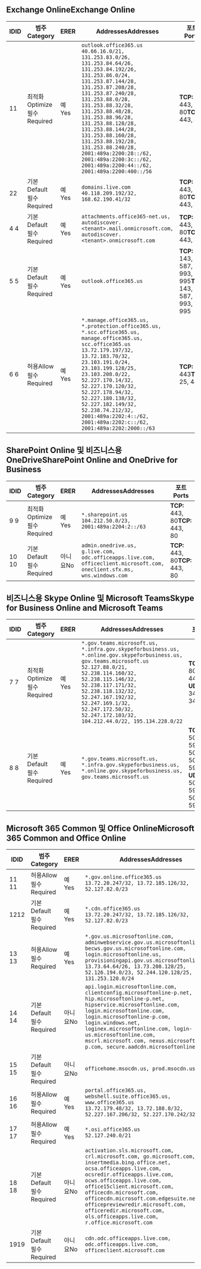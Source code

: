 <!--THIS FILE IS AUTOMATICALLY GENERATED. MANUAL CHANGES WILL BE OVERWRITTEN.-->
<!--Please contact the Office 365 Endpoints team with any questions.-->
<!--USGovGCCHigh endpoints version 2019012800-->
<!--File generated 2019-01-28 11:00:20.4062-->

## <a name="exchange-online"></a><span data-ttu-id="cd2e4-101">Exchange Online</span><span class="sxs-lookup"><span data-stu-id="cd2e4-101">Exchange Online</span></span>

<span data-ttu-id="cd2e4-102">ID</span><span class="sxs-lookup"><span data-stu-id="cd2e4-102">ID</span></span> | <span data-ttu-id="cd2e4-103">범주</span><span class="sxs-lookup"><span data-stu-id="cd2e4-103">Category</span></span> | <span data-ttu-id="cd2e4-104">ER</span><span class="sxs-lookup"><span data-stu-id="cd2e4-104">ER</span></span> | <span data-ttu-id="cd2e4-105">Addresses</span><span class="sxs-lookup"><span data-stu-id="cd2e4-105">Addresses</span></span> | <span data-ttu-id="cd2e4-106">포트</span><span class="sxs-lookup"><span data-stu-id="cd2e4-106">Ports</span></span>
-- | -------------------- | --- | ------------------------------------------------------------------------------------------------------------------------------------------------------------------------------------------------------------------------------------------------------------------------------------------------------------------------------------------------------------------------------------------------------------------------------------------------ | -------------------------------
<span data-ttu-id="cd2e4-107">1</span><span class="sxs-lookup"><span data-stu-id="cd2e4-107">1</span></span> | <span data-ttu-id="cd2e4-108">최적화</span><span class="sxs-lookup"><span data-stu-id="cd2e4-108">Optimize</span></span><BR><span data-ttu-id="cd2e4-109">필수</span><span class="sxs-lookup"><span data-stu-id="cd2e4-109">Required</span></span> | <span data-ttu-id="cd2e4-110">예</span><span class="sxs-lookup"><span data-stu-id="cd2e4-110">Yes</span></span> | `outlook.office365.us`<BR>`40.66.16.0/21, 131.253.83.0/26, 131.253.84.64/26, 131.253.84.192/26, 131.253.86.0/24, 131.253.87.144/28, 131.253.87.208/28, 131.253.87.240/28, 131.253.88.0/28, 131.253.88.32/28, 131.253.88.48/28, 131.253.88.96/28, 131.253.88.128/28, 131.253.88.144/28, 131.253.88.160/28, 131.253.88.192/28, 131.253.88.240/28, 2001:489a:2200:28::/62, 2001:489a:2200:3c::/62, 2001:489a:2200:44::/62, 2001:489a:2200:400::/56` | <span data-ttu-id="cd2e4-111">**TCP:** 443, 80</span><span class="sxs-lookup"><span data-stu-id="cd2e4-111">**TCP:** 443, 80</span></span>
<span data-ttu-id="cd2e4-112">2</span><span class="sxs-lookup"><span data-stu-id="cd2e4-112">2</span></span> | <span data-ttu-id="cd2e4-113">기본</span><span class="sxs-lookup"><span data-stu-id="cd2e4-113">Default</span></span><BR><span data-ttu-id="cd2e4-114">필수</span><span class="sxs-lookup"><span data-stu-id="cd2e4-114">Required</span></span> | <span data-ttu-id="cd2e4-115">예</span><span class="sxs-lookup"><span data-stu-id="cd2e4-115">Yes</span></span> | `domains.live.com`<BR>`40.118.209.192/32, 168.62.190.41/32` | <span data-ttu-id="cd2e4-116">**TCP:** 443, 80</span><span class="sxs-lookup"><span data-stu-id="cd2e4-116">**TCP:** 443, 80</span></span>
<span data-ttu-id="cd2e4-117">4 </span><span class="sxs-lookup"><span data-stu-id="cd2e4-117">4</span></span> | <span data-ttu-id="cd2e4-118">기본</span><span class="sxs-lookup"><span data-stu-id="cd2e4-118">Default</span></span><BR><span data-ttu-id="cd2e4-119">필수</span><span class="sxs-lookup"><span data-stu-id="cd2e4-119">Required</span></span> | <span data-ttu-id="cd2e4-120">예</span><span class="sxs-lookup"><span data-stu-id="cd2e4-120">Yes</span></span> | `attachments.office365-net.us, autodiscover.<tenant>.mail.onmicrosoft.com, autodiscover.<tenant>.onmicrosoft.com` | <span data-ttu-id="cd2e4-121">**TCP:** 443, 80</span><span class="sxs-lookup"><span data-stu-id="cd2e4-121">**TCP:** 443, 80</span></span>
<span data-ttu-id="cd2e4-122">5 </span><span class="sxs-lookup"><span data-stu-id="cd2e4-122">5</span></span> | <span data-ttu-id="cd2e4-123">기본</span><span class="sxs-lookup"><span data-stu-id="cd2e4-123">Default</span></span><BR><span data-ttu-id="cd2e4-124">필수</span><span class="sxs-lookup"><span data-stu-id="cd2e4-124">Required</span></span> | <span data-ttu-id="cd2e4-125">예</span><span class="sxs-lookup"><span data-stu-id="cd2e4-125">Yes</span></span> | `outlook.office365.us` | <span data-ttu-id="cd2e4-126">**TCP:** 143, 25, 587, 993, 995</span><span class="sxs-lookup"><span data-stu-id="cd2e4-126">**TCP:** 143, 25, 587, 993, 995</span></span>
<span data-ttu-id="cd2e4-127">6 </span><span class="sxs-lookup"><span data-stu-id="cd2e4-127">6</span></span> | <span data-ttu-id="cd2e4-128">허용</span><span class="sxs-lookup"><span data-stu-id="cd2e4-128">Allow</span></span><BR><span data-ttu-id="cd2e4-129">필수</span><span class="sxs-lookup"><span data-stu-id="cd2e4-129">Required</span></span> | <span data-ttu-id="cd2e4-130">예</span><span class="sxs-lookup"><span data-stu-id="cd2e4-130">Yes</span></span> | `*.manage.office365.us, *.protection.office365.us, *.scc.office365.us, manage.office365.us, scc.office365.us`<BR>`13.72.179.197/32, 13.72.183.70/32, 23.103.191.0/24, 23.103.199.128/25, 23.103.208.0/22, 52.227.170.14/32, 52.227.170.120/32, 52.227.178.94/32, 52.227.180.138/32, 52.227.182.149/32, 52.238.74.212/32, 2001:489a:2202:4::/62, 2001:489a:2202:c::/62, 2001:489a:2202:2000::/63` | <span data-ttu-id="cd2e4-131">**TCP:** 25, 443</span><span class="sxs-lookup"><span data-stu-id="cd2e4-131">**TCP:** 25, 443</span></span>

## <a name="sharepoint-online-and-onedrive-for-business"></a><span data-ttu-id="cd2e4-132">SharePoint Online 및 비즈니스용 OneDrive</span><span class="sxs-lookup"><span data-stu-id="cd2e4-132">SharePoint Online and OneDrive for Business</span></span>

<span data-ttu-id="cd2e4-133">ID</span><span class="sxs-lookup"><span data-stu-id="cd2e4-133">ID</span></span> | <span data-ttu-id="cd2e4-134">범주</span><span class="sxs-lookup"><span data-stu-id="cd2e4-134">Category</span></span> | <span data-ttu-id="cd2e4-135">ER</span><span class="sxs-lookup"><span data-stu-id="cd2e4-135">ER</span></span> | <span data-ttu-id="cd2e4-136">Addresses</span><span class="sxs-lookup"><span data-stu-id="cd2e4-136">Addresses</span></span> | <span data-ttu-id="cd2e4-137">포트</span><span class="sxs-lookup"><span data-stu-id="cd2e4-137">Ports</span></span>
-- | -------------------- | --- | ----------------------------------------------------------------------------------------------------------------------- | ----------------
<span data-ttu-id="cd2e4-138">9 </span><span class="sxs-lookup"><span data-stu-id="cd2e4-138">9</span></span> | <span data-ttu-id="cd2e4-139">최적화</span><span class="sxs-lookup"><span data-stu-id="cd2e4-139">Optimize</span></span><BR><span data-ttu-id="cd2e4-140">필수</span><span class="sxs-lookup"><span data-stu-id="cd2e4-140">Required</span></span> | <span data-ttu-id="cd2e4-141">예</span><span class="sxs-lookup"><span data-stu-id="cd2e4-141">Yes</span></span> | `*.sharepoint.us`<BR>`104.212.50.0/23, 2001:489a:2204:2::/63` | <span data-ttu-id="cd2e4-142">**TCP:** 443, 80</span><span class="sxs-lookup"><span data-stu-id="cd2e4-142">**TCP:** 443, 80</span></span>
<span data-ttu-id="cd2e4-143">10 </span><span class="sxs-lookup"><span data-stu-id="cd2e4-143">10</span></span> | <span data-ttu-id="cd2e4-144">기본</span><span class="sxs-lookup"><span data-stu-id="cd2e4-144">Default</span></span><BR><span data-ttu-id="cd2e4-145">필수</span><span class="sxs-lookup"><span data-stu-id="cd2e4-145">Required</span></span> | <span data-ttu-id="cd2e4-146">아니요</span><span class="sxs-lookup"><span data-stu-id="cd2e4-146">No</span></span> | `admin.onedrive.us, g.live.com, odc.officeapps.live.com, officeclient.microsoft.com, oneclient.sfx.ms, wns.windows.com` | <span data-ttu-id="cd2e4-147">**TCP:** 443, 80</span><span class="sxs-lookup"><span data-stu-id="cd2e4-147">**TCP:** 443, 80</span></span>

## <a name="skype-for-business-online-and-microsoft-teams"></a><span data-ttu-id="cd2e4-148">비즈니스용 Skype Online 및 Microsoft Teams</span><span class="sxs-lookup"><span data-stu-id="cd2e4-148">Skype for Business Online and Microsoft Teams</span></span>

<span data-ttu-id="cd2e4-149">ID</span><span class="sxs-lookup"><span data-stu-id="cd2e4-149">ID</span></span> | <span data-ttu-id="cd2e4-150">범주</span><span class="sxs-lookup"><span data-stu-id="cd2e4-150">Category</span></span> | <span data-ttu-id="cd2e4-151">ER</span><span class="sxs-lookup"><span data-stu-id="cd2e4-151">ER</span></span> | <span data-ttu-id="cd2e4-152">Addresses</span><span class="sxs-lookup"><span data-stu-id="cd2e4-152">Addresses</span></span> | <span data-ttu-id="cd2e4-153">포트</span><span class="sxs-lookup"><span data-stu-id="cd2e4-153">Ports</span></span>
-- | -------------------- | --- | --------------------------------------------------------------------------------------------------------------------------------------------------------------------------------------------------------------------------------------------------------------------------------------------------------------------------------- | --------------------------------------------------
<span data-ttu-id="cd2e4-154">7 </span><span class="sxs-lookup"><span data-stu-id="cd2e4-154">7</span></span> | <span data-ttu-id="cd2e4-155">최적화</span><span class="sxs-lookup"><span data-stu-id="cd2e4-155">Optimize</span></span><BR><span data-ttu-id="cd2e4-156">필수</span><span class="sxs-lookup"><span data-stu-id="cd2e4-156">Required</span></span> | <span data-ttu-id="cd2e4-157">예</span><span class="sxs-lookup"><span data-stu-id="cd2e4-157">Yes</span></span> | `*.gov.teams.microsoft.us, *.infra.gov.skypeforbusiness.us, *.online.gov.skypeforbusiness.us, gov.teams.microsoft.us`<BR>`52.127.88.0/21, 52.238.114.160/32, 52.238.115.146/32, 52.238.117.171/32, 52.238.118.132/32, 52.247.167.192/32, 52.247.169.1/32, 52.247.172.50/32, 52.247.172.103/32, 104.212.44.0/22, 195.134.228.0/22` | <span data-ttu-id="cd2e4-158">**TCP:** 443, 80</span><span class="sxs-lookup"><span data-stu-id="cd2e4-158">**TCP:** 443, 80</span></span><BR><span data-ttu-id="cd2e4-159">**UDP:** 3478</span><span class="sxs-lookup"><span data-stu-id="cd2e4-159">**UDP:** 3478</span></span>
<span data-ttu-id="cd2e4-160">8 </span><span class="sxs-lookup"><span data-stu-id="cd2e4-160">8</span></span> | <span data-ttu-id="cd2e4-161">기본</span><span class="sxs-lookup"><span data-stu-id="cd2e4-161">Default</span></span><BR><span data-ttu-id="cd2e4-162">필수</span><span class="sxs-lookup"><span data-stu-id="cd2e4-162">Required</span></span> | <span data-ttu-id="cd2e4-163">예</span><span class="sxs-lookup"><span data-stu-id="cd2e4-163">Yes</span></span> | `*.gov.teams.microsoft.us, *.infra.gov.skypeforbusiness.us, *.online.gov.skypeforbusiness.us, gov.teams.microsoft.us` | <span data-ttu-id="cd2e4-164">**TCP:** 5061, 50000-59999</span><span class="sxs-lookup"><span data-stu-id="cd2e4-164">**TCP:** 5061, 50000-59999</span></span><BR><span data-ttu-id="cd2e4-165">**UDP:** 50000-59999</span><span class="sxs-lookup"><span data-stu-id="cd2e4-165">**UDP:** 50000-59999</span></span>

## <a name="microsoft-365-common-and-office-online"></a><span data-ttu-id="cd2e4-166">Microsoft 365 Common 및 Office Online</span><span class="sxs-lookup"><span data-stu-id="cd2e4-166">Microsoft 365 Common and Office Online</span></span>

<span data-ttu-id="cd2e4-167">ID</span><span class="sxs-lookup"><span data-stu-id="cd2e4-167">ID</span></span> | <span data-ttu-id="cd2e4-168">범주</span><span class="sxs-lookup"><span data-stu-id="cd2e4-168">Category</span></span> | <span data-ttu-id="cd2e4-169">ER</span><span class="sxs-lookup"><span data-stu-id="cd2e4-169">ER</span></span> | <span data-ttu-id="cd2e4-170">Addresses</span><span class="sxs-lookup"><span data-stu-id="cd2e4-170">Addresses</span></span> | <span data-ttu-id="cd2e4-171">포트</span><span class="sxs-lookup"><span data-stu-id="cd2e4-171">Ports</span></span>
-- | ------------------- | --- | ---------------------------------------------------------------------------------------------------------------------------------------------------------------------------------------------------------------------------------------------------------------------------------------------------------------------------------------------------------------------------------------------- | ----------------
<span data-ttu-id="cd2e4-172">11 </span><span class="sxs-lookup"><span data-stu-id="cd2e4-172">11</span></span> | <span data-ttu-id="cd2e4-173">허용</span><span class="sxs-lookup"><span data-stu-id="cd2e4-173">Allow</span></span><BR><span data-ttu-id="cd2e4-174">필수</span><span class="sxs-lookup"><span data-stu-id="cd2e4-174">Required</span></span> | <span data-ttu-id="cd2e4-175">예</span><span class="sxs-lookup"><span data-stu-id="cd2e4-175">Yes</span></span> | `*.gov.online.office365.us`<BR>`13.72.20.247/32, 13.72.185.126/32, 52.127.82.0/23` | <span data-ttu-id="cd2e4-176">**TCP:** 443</span><span class="sxs-lookup"><span data-stu-id="cd2e4-176">**TCP:** 443</span></span>
<span data-ttu-id="cd2e4-177">12</span><span class="sxs-lookup"><span data-stu-id="cd2e4-177">12</span></span> | <span data-ttu-id="cd2e4-178">기본</span><span class="sxs-lookup"><span data-stu-id="cd2e4-178">Default</span></span><BR><span data-ttu-id="cd2e4-179">필수</span><span class="sxs-lookup"><span data-stu-id="cd2e4-179">Required</span></span> | <span data-ttu-id="cd2e4-180">예</span><span class="sxs-lookup"><span data-stu-id="cd2e4-180">Yes</span></span> | `*.cdn.office365.us`<BR>`13.72.20.247/32, 13.72.185.126/32, 52.127.82.0/23` | <span data-ttu-id="cd2e4-181">**TCP:** 443</span><span class="sxs-lookup"><span data-stu-id="cd2e4-181">**TCP:** 443</span></span>
<span data-ttu-id="cd2e4-182">13 </span><span class="sxs-lookup"><span data-stu-id="cd2e4-182">13</span></span> | <span data-ttu-id="cd2e4-183">허용</span><span class="sxs-lookup"><span data-stu-id="cd2e4-183">Allow</span></span><BR><span data-ttu-id="cd2e4-184">필수</span><span class="sxs-lookup"><span data-stu-id="cd2e4-184">Required</span></span> | <span data-ttu-id="cd2e4-185">예</span><span class="sxs-lookup"><span data-stu-id="cd2e4-185">Yes</span></span> | `*.gov.us.microsoftonline.com, adminwebservice.gov.us.microsoftonline.com, becws.gov.us.microsoftonline.com, login.microsoftonline.us, provisioningapi.gov.us.microsoftonline.com`<BR>`13.73.64.64/26, 13.73.208.128/25, 52.126.194.0/23, 52.244.120.128/25, 131.253.120.0/24` | <span data-ttu-id="cd2e4-186">**TCP:** 443</span><span class="sxs-lookup"><span data-stu-id="cd2e4-186">**TCP:** 443</span></span>
<span data-ttu-id="cd2e4-187">14 </span><span class="sxs-lookup"><span data-stu-id="cd2e4-187">14</span></span> | <span data-ttu-id="cd2e4-188">기본</span><span class="sxs-lookup"><span data-stu-id="cd2e4-188">Default</span></span><BR><span data-ttu-id="cd2e4-189">필수</span><span class="sxs-lookup"><span data-stu-id="cd2e4-189">Required</span></span> | <span data-ttu-id="cd2e4-190">아니요</span><span class="sxs-lookup"><span data-stu-id="cd2e4-190">No</span></span> | `api.login.microsoftonline.com, clientconfig.microsoftonline-p.net, hip.microsoftonline-p.net, hipservice.microsoftonline.com, login.microsoftonline.com, login.microsoftonline-p.com, login.windows.net, loginex.microsoftonline.com, login-us.microsoftonline.com, mscrl.microsoft.com, nexus.microsoftonline-p.com, secure.aadcdn.microsoftonline-p.com` | <span data-ttu-id="cd2e4-191">**TCP:** 443</span><span class="sxs-lookup"><span data-stu-id="cd2e4-191">**TCP:** 443</span></span>
<span data-ttu-id="cd2e4-192">15 </span><span class="sxs-lookup"><span data-stu-id="cd2e4-192">15</span></span> | <span data-ttu-id="cd2e4-193">기본</span><span class="sxs-lookup"><span data-stu-id="cd2e4-193">Default</span></span><BR><span data-ttu-id="cd2e4-194">필수</span><span class="sxs-lookup"><span data-stu-id="cd2e4-194">Required</span></span> | <span data-ttu-id="cd2e4-195">아니요</span><span class="sxs-lookup"><span data-stu-id="cd2e4-195">No</span></span> | `officehome.msocdn.us, prod.msocdn.us` | <span data-ttu-id="cd2e4-196">**TCP:** 443, 80</span><span class="sxs-lookup"><span data-stu-id="cd2e4-196">**TCP:** 443, 80</span></span>
<span data-ttu-id="cd2e4-197">16 </span><span class="sxs-lookup"><span data-stu-id="cd2e4-197">16</span></span> | <span data-ttu-id="cd2e4-198">허용</span><span class="sxs-lookup"><span data-stu-id="cd2e4-198">Allow</span></span><BR><span data-ttu-id="cd2e4-199">필수</span><span class="sxs-lookup"><span data-stu-id="cd2e4-199">Required</span></span> | <span data-ttu-id="cd2e4-200">예</span><span class="sxs-lookup"><span data-stu-id="cd2e4-200">Yes</span></span> | `portal.office365.us, webshell.suite.office365.us, www.office365.us`<BR>`13.72.179.48/32, 13.72.188.8/32, 52.227.167.206/32, 52.227.170.242/32` | <span data-ttu-id="cd2e4-201">**TCP:** 443, 80</span><span class="sxs-lookup"><span data-stu-id="cd2e4-201">**TCP:** 443, 80</span></span>
<span data-ttu-id="cd2e4-202">17 </span><span class="sxs-lookup"><span data-stu-id="cd2e4-202">17</span></span> | <span data-ttu-id="cd2e4-203">허용</span><span class="sxs-lookup"><span data-stu-id="cd2e4-203">Allow</span></span><BR><span data-ttu-id="cd2e4-204">필수</span><span class="sxs-lookup"><span data-stu-id="cd2e4-204">Required</span></span> | <span data-ttu-id="cd2e4-205">예</span><span class="sxs-lookup"><span data-stu-id="cd2e4-205">Yes</span></span> | `*.osi.office365.us`<BR>`52.127.240.0/21` | <span data-ttu-id="cd2e4-206">**TCP:** 443</span><span class="sxs-lookup"><span data-stu-id="cd2e4-206">**TCP:** 443</span></span>
<span data-ttu-id="cd2e4-207">18 </span><span class="sxs-lookup"><span data-stu-id="cd2e4-207">18</span></span> | <span data-ttu-id="cd2e4-208">기본</span><span class="sxs-lookup"><span data-stu-id="cd2e4-208">Default</span></span><BR><span data-ttu-id="cd2e4-209">필수</span><span class="sxs-lookup"><span data-stu-id="cd2e4-209">Required</span></span> | <span data-ttu-id="cd2e4-210">아니요</span><span class="sxs-lookup"><span data-stu-id="cd2e4-210">No</span></span> | `activation.sls.microsoft.com, crl.microsoft.com, go.microsoft.com, insertmedia.bing.office.net, ocsa.officeapps.live.com, ocsredir.officeapps.live.com, ocws.officeapps.live.com, office15client.microsoft.com, officecdn.microsoft.com, officecdn.microsoft.com.edgesuite.net, officepreviewredir.microsoft.com, officeredir.microsoft.com, ols.officeapps.live.com, r.office.microsoft.com` | <span data-ttu-id="cd2e4-211">**TCP:** 443, 80</span><span class="sxs-lookup"><span data-stu-id="cd2e4-211">**TCP:** 443, 80</span></span>
<span data-ttu-id="cd2e4-212">19</span><span class="sxs-lookup"><span data-stu-id="cd2e4-212">19</span></span> | <span data-ttu-id="cd2e4-213">기본</span><span class="sxs-lookup"><span data-stu-id="cd2e4-213">Default</span></span><BR><span data-ttu-id="cd2e4-214">필수</span><span class="sxs-lookup"><span data-stu-id="cd2e4-214">Required</span></span> | <span data-ttu-id="cd2e4-215">아니요</span><span class="sxs-lookup"><span data-stu-id="cd2e4-215">No</span></span> | `cdn.odc.officeapps.live.com, odc.officeapps.live.com, officeclient.microsoft.com` | <span data-ttu-id="cd2e4-216">**TCP:** 443, 80</span><span class="sxs-lookup"><span data-stu-id="cd2e4-216">**TCP:** 443, 80</span></span>
